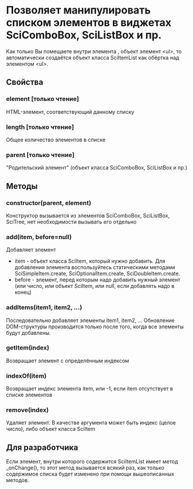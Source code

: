 # Позволяет манипулировать списком элементов в виджетах SciComboBox, SciListBox и пр.

Как только Вы помещаете внутри элемента <sci-combo-box>, <sci-list-box> объект элемент &lt;ul&gt;,
то автоматически создаётся объект класса SciItemList как обёртка над элементом &lt;ul&gt;.

## Свойства

### element [только чтение]

HTML-элемент, соответствующий данному списку

### length [только чтение]

Общее количество элементов в списке

### parent [только чтение]

"Родительский элемент" (объект класса SciComboBox, SciListBox и пр.)

## Методы

### constructor(parent, element)

Конструктор вызывается из элементов SciComboBox, SciListBox, SciTree, нет необходимости вызывать его отдельно

### add(item, before=null)

Добавляет элемент

* item - объект класса SciItem, который нужно добавить. Для добавления элемента воспользуйтесь статическими методами
SciSimpleItem.create, SciOptionalItem.create, SciDoubleItem.create.
* before - элемент, перед которым надо добавить нужный элемент (или число, или объект SciItem, или null, если
добавлять надо в конец)
  
### addItems(item1, item2, ...)

Последовательно добавляет элементы item1, item2, ... Обновление DOM-структуры производится только после того,
когда все элементы будут добавлены.
  
### getItem(index)

Возвращает элемент с определённым индексом

### indexOf(item)

Возвращает индекс элемента item, или -1, если item отсутствует в списке элементов

### remove(index)

Удаляет элемент. В качестве аргумента может быть индекс (целое число), либо объект класса SciItem

## Для разработчика

Если элемент, внутри которого содержится SciItemList имеет метод _onChange(), то этот метод вызывается всякий
раз, как только  содержимое списка будет изменено при помощи вышеописанных методов.